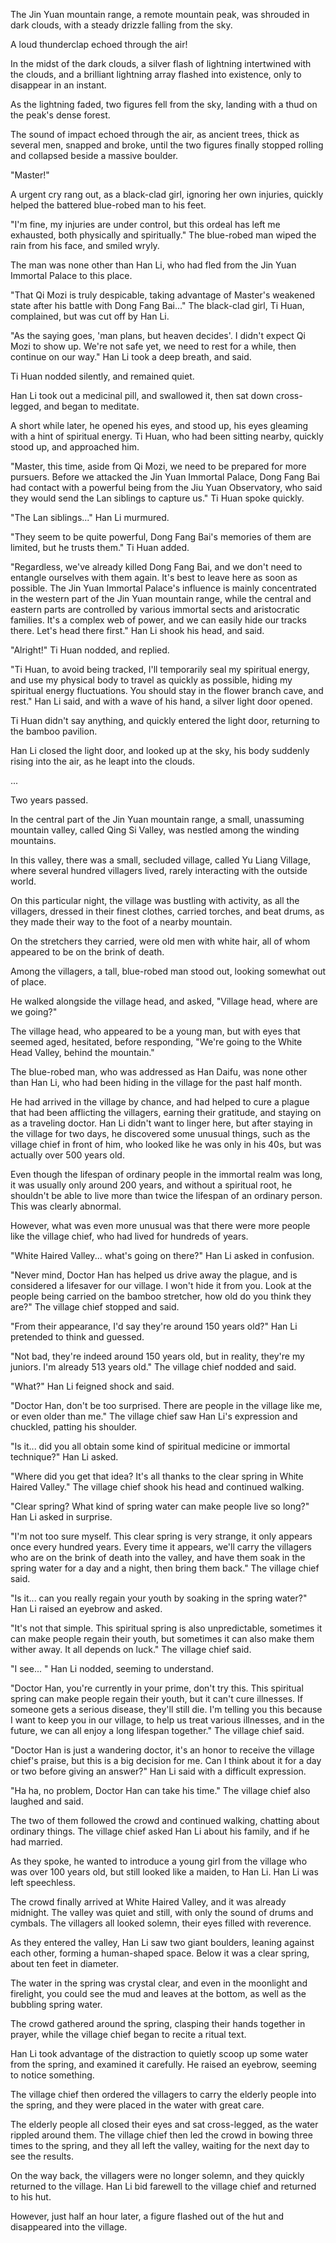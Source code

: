 The Jin Yuan mountain range, a remote mountain peak, was shrouded in dark clouds, with a steady drizzle falling from the sky.

A loud thunderclap echoed through the air!

In the midst of the dark clouds, a silver flash of lightning intertwined with the clouds, and a brilliant lightning array flashed into existence, only to disappear in an instant.

As the lightning faded, two figures fell from the sky, landing with a thud on the peak's dense forest.

The sound of impact echoed through the air, as ancient trees, thick as several men, snapped and broke, until the two figures finally stopped rolling and collapsed beside a massive boulder.

"Master!"

A urgent cry rang out, as a black-clad girl, ignoring her own injuries, quickly helped the battered blue-robed man to his feet.

"I'm fine, my injuries are under control, but this ordeal has left me exhausted, both physically and spiritually." The blue-robed man wiped the rain from his face, and smiled wryly.

The man was none other than Han Li, who had fled from the Jin Yuan Immortal Palace to this place.

"That Qi Mozi is truly despicable, taking advantage of Master's weakened state after his battle with Dong Fang Bai..." The black-clad girl, Ti Huan, complained, but was cut off by Han Li.

"As the saying goes, 'man plans, but heaven decides'. I didn't expect Qi Mozi to show up. We're not safe yet, we need to rest for a while, then continue on our way." Han Li took a deep breath, and said.

Ti Huan nodded silently, and remained quiet.

Han Li took out a medicinal pill, and swallowed it, then sat down cross-legged, and began to meditate.

A short while later, he opened his eyes, and stood up, his eyes gleaming with a hint of spiritual energy. Ti Huan, who had been sitting nearby, quickly stood up, and approached him.

"Master, this time, aside from Qi Mozi, we need to be prepared for more pursuers. Before we attacked the Jin Yuan Immortal Palace, Dong Fang Bai had contact with a powerful being from the Jiu Yuan Observatory, who said they would send the Lan siblings to capture us." Ti Huan spoke quickly.

"The Lan siblings..." Han Li murmured.

"They seem to be quite powerful, Dong Fang Bai's memories of them are limited, but he trusts them." Ti Huan added.

"Regardless, we've already killed Dong Fang Bai, and we don't need to entangle ourselves with them again. It's best to leave here as soon as possible. The Jin Yuan Immortal Palace's influence is mainly concentrated in the western part of the Jin Yuan mountain range, while the central and eastern parts are controlled by various immortal sects and aristocratic families. It's a complex web of power, and we can easily hide our tracks there. Let's head there first." Han Li shook his head, and said.

"Alright!" Ti Huan nodded, and replied.

"Ti Huan, to avoid being tracked, I'll temporarily seal my spiritual energy, and use my physical body to travel as quickly as possible, hiding my spiritual energy fluctuations. You should stay in the flower branch cave, and rest." Han Li said, and with a wave of his hand, a silver light door opened.

Ti Huan didn't say anything, and quickly entered the light door, returning to the bamboo pavilion.

Han Li closed the light door, and looked up at the sky, his body suddenly rising into the air, as he leapt into the clouds.

...

Two years passed.

In the central part of the Jin Yuan mountain range, a small, unassuming mountain valley, called Qing Si Valley, was nestled among the winding mountains.

In this valley, there was a small, secluded village, called Yu Liang Village, where several hundred villagers lived, rarely interacting with the outside world.

On this particular night, the village was bustling with activity, as all the villagers, dressed in their finest clothes, carried torches, and beat drums, as they made their way to the foot of a nearby mountain.

On the stretchers they carried, were old men with white hair, all of whom appeared to be on the brink of death.

Among the villagers, a tall, blue-robed man stood out, looking somewhat out of place.

He walked alongside the village head, and asked, "Village head, where are we going?"

The village head, who appeared to be a young man, but with eyes that seemed aged, hesitated, before responding, "We're going to the White Head Valley, behind the mountain."

The blue-robed man, who was addressed as Han Daifu, was none other than Han Li, who had been hiding in the village for the past half month.

He had arrived in the village by chance, and had helped to cure a plague that had been afflicting the villagers, earning their gratitude, and staying on as a traveling doctor.
Han Li didn't want to linger here, but after staying in the village for two days, he discovered some unusual things, such as the village chief in front of him, who looked like he was only in his 40s, but was actually over 500 years old.

Even though the lifespan of ordinary people in the immortal realm was long, it was usually only around 200 years, and without a spiritual root, he shouldn't be able to live more than twice the lifespan of an ordinary person. This was clearly abnormal.

However, what was even more unusual was that there were more people like the village chief, who had lived for hundreds of years.

"White Haired Valley... what's going on there?" Han Li asked in confusion.

"Never mind, Doctor Han has helped us drive away the plague, and is considered a lifesaver for our village. I won't hide it from you. Look at the people being carried on the bamboo stretcher, how old do you think they are?" The village chief stopped and said.

"From their appearance, I'd say they're around 150 years old?" Han Li pretended to think and guessed.

"Not bad, they're indeed around 150 years old, but in reality, they're my juniors. I'm already 513 years old." The village chief nodded and said.

"What?" Han Li feigned shock and said.

"Doctor Han, don't be too surprised. There are people in the village like me, or even older than me." The village chief saw Han Li's expression and chuckled, patting his shoulder.

"Is it... did you all obtain some kind of spiritual medicine or immortal technique?" Han Li asked.

"Where did you get that idea? It's all thanks to the clear spring in White Haired Valley." The village chief shook his head and continued walking.

"Clear spring? What kind of spring water can make people live so long?" Han Li asked in surprise.

"I'm not too sure myself. This clear spring is very strange, it only appears once every hundred years. Every time it appears, we'll carry the villagers who are on the brink of death into the valley, and have them soak in the spring water for a day and a night, then bring them back." The village chief said.

"Is it... can you really regain your youth by soaking in the spring water?" Han Li raised an eyebrow and asked.

"It's not that simple. This spiritual spring is also unpredictable, sometimes it can make people regain their youth, but sometimes it can also make them wither away. It all depends on luck." The village chief said.

"I see... " Han Li nodded, seeming to understand.

"Doctor Han, you're currently in your prime, don't try this. This spiritual spring can make people regain their youth, but it can't cure illnesses. If someone gets a serious disease, they'll still die. I'm telling you this because I want to keep you in our village, to help us treat various illnesses, and in the future, we can all enjoy a long lifespan together." The village chief said.

"Doctor Han is just a wandering doctor, it's an honor to receive the village chief's praise, but this is a big decision for me. Can I think about it for a day or two before giving an answer?" Han Li said with a difficult expression.

"Ha ha, no problem, Doctor Han can take his time." The village chief also laughed and said.

The two of them followed the crowd and continued walking, chatting about ordinary things. The village chief asked Han Li about his family, and if he had married.

As they spoke, he wanted to introduce a young girl from the village who was over 100 years old, but still looked like a maiden, to Han Li. Han Li was left speechless.

The crowd finally arrived at White Haired Valley, and it was already midnight. The valley was quiet and still, with only the sound of drums and cymbals. The villagers all looked solemn, their eyes filled with reverence.

As they entered the valley, Han Li saw two giant boulders, leaning against each other, forming a human-shaped space. Below it was a clear spring, about ten feet in diameter.

The water in the spring was crystal clear, and even in the moonlight and firelight, you could see the mud and leaves at the bottom, as well as the bubbling spring water.

The crowd gathered around the spring, clasping their hands together in prayer, while the village chief began to recite a ritual text.

Han Li took advantage of the distraction to quietly scoop up some water from the spring, and examined it carefully. He raised an eyebrow, seeming to notice something.

The village chief then ordered the villagers to carry the elderly people into the spring, and they were placed in the water with great care.

The elderly people all closed their eyes and sat cross-legged, as the water rippled around them. The village chief then led the crowd in bowing three times to the spring, and they all left the valley, waiting for the next day to see the results.

On the way back, the villagers were no longer solemn, and they quickly returned to the village. Han Li bid farewell to the village chief and returned to his hut.

However, just half an hour later, a figure flashed out of the hut and disappeared into the village.